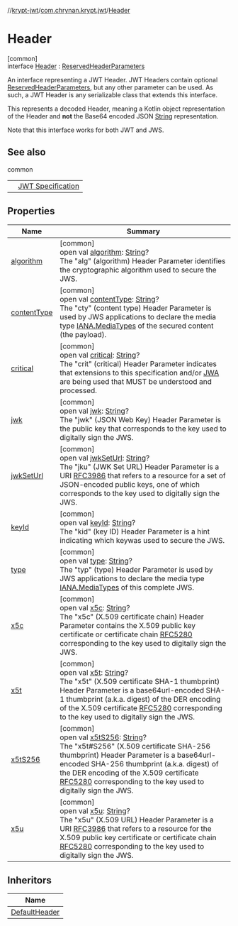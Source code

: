//[krypt-jwt](../../../index.md)/[com.chrynan.krypt.jwt](../index.md)/[Header](index.md)

# Header

[common]\
interface [Header](index.md) : [ReservedHeaderParameters](../-reserved-header-parameters/index.md)

An interface representing a JWT Header. JWT Headers contain optional [ReservedHeaderParameters](../-reserved-header-parameters/index.md), but any other parameter can be used. As such, a JWT Header is any serializable class that extends this interface.

This represents a decoded Header, meaning a Kotlin object representation of the Header and **not** the Base64 encoded JSON [String](https://kotlinlang.org/api/latest/jvm/stdlib/kotlin/-string/index.html) representation.

Note that this interface works for both JWT and JWS.

## See also

common

| | |
|---|---|
|  | [JWT Specification](https://datatracker.ietf.org/doc/html/rfc7519#section-5) |

## Properties

| Name | Summary |
|---|---|
| [algorithm](../-reserved-header-parameters/algorithm.md) | [common]<br>open val [algorithm](../-reserved-header-parameters/algorithm.md): [String](https://kotlinlang.org/api/latest/jvm/stdlib/kotlin/-string/index.html)?<br>The &quot;alg&quot; (algorithm) Header Parameter identifies the cryptographic algorithm used to secure the JWS. |
| [contentType](../-reserved-header-parameters/content-type.md) | [common]<br>open val [contentType](../-reserved-header-parameters/content-type.md): [String](https://kotlinlang.org/api/latest/jvm/stdlib/kotlin/-string/index.html)?<br>The &quot;cty&quot; (content type) Header Parameter is used by JWS applications to declare the media type [IANA.MediaTypes](https://datatracker.ietf.org/doc/html/rfc7515#ref-IANA.MediaTypes) of the secured content (the payload). |
| [critical](../-reserved-header-parameters/critical.md) | [common]<br>open val [critical](../-reserved-header-parameters/critical.md): [String](https://kotlinlang.org/api/latest/jvm/stdlib/kotlin/-string/index.html)?<br>The &quot;crit&quot; (critical) Header Parameter indicates that extensions to this specification and/or [JWA](https://datatracker.ietf.org/doc/html/rfc7515#ref-JWA) are being used that MUST be understood and processed. |
| [jwk](../-reserved-header-parameters/jwk.md) | [common]<br>open val [jwk](../-reserved-header-parameters/jwk.md): [String](https://kotlinlang.org/api/latest/jvm/stdlib/kotlin/-string/index.html)?<br>The &quot;jwk&quot; (JSON Web Key) Header Parameter is the public key that corresponds to the key used to digitally sign the JWS. |
| [jwkSetUrl](../-reserved-header-parameters/jwk-set-url.md) | [common]<br>open val [jwkSetUrl](../-reserved-header-parameters/jwk-set-url.md): [String](https://kotlinlang.org/api/latest/jvm/stdlib/kotlin/-string/index.html)?<br>The &quot;jku&quot; (JWK Set URL) Header Parameter is a URI [RFC3986](https://datatracker.ietf.org/doc/html/rfc3986) that refers to a resource for a set of JSON-encoded public keys, one of which corresponds to the key used to digitally sign the JWS. |
| [keyId](../-reserved-header-parameters/key-id.md) | [common]<br>open val [keyId](../-reserved-header-parameters/key-id.md): [String](https://kotlinlang.org/api/latest/jvm/stdlib/kotlin/-string/index.html)?<br>The &quot;kid&quot; (key ID) Header Parameter is a hint indicating which keywas used to secure the JWS. |
| [type](../-reserved-header-parameters/type.md) | [common]<br>open val [type](../-reserved-header-parameters/type.md): [String](https://kotlinlang.org/api/latest/jvm/stdlib/kotlin/-string/index.html)?<br>The &quot;typ&quot; (type) Header Parameter is used by JWS applications to declare the media type [IANA.MediaTypes](https://datatracker.ietf.org/doc/html/rfc7515#ref-IANA.MediaTypes) of this complete JWS. |
| [x5c](../-reserved-header-parameters/x5c.md) | [common]<br>open val [x5c](../-reserved-header-parameters/x5c.md): [String](https://kotlinlang.org/api/latest/jvm/stdlib/kotlin/-string/index.html)?<br>The &quot;x5c&quot; (X.509 certificate chain) Header Parameter contains the X.509 public key certificate or certificate chain [RFC5280](https://datatracker.ietf.org/doc/html/rfc5280) corresponding to the key used to digitally sign the JWS. |
| [x5t](../-reserved-header-parameters/x5t.md) | [common]<br>open val [x5t](../-reserved-header-parameters/x5t.md): [String](https://kotlinlang.org/api/latest/jvm/stdlib/kotlin/-string/index.html)?<br>The &quot;x5t&quot; (X.509 certificate SHA-1 thumbprint) Header Parameter is a base64url-encoded SHA-1 thumbprint (a.k.a. digest) of the DER encoding of the X.509 certificate [RFC5280](https://datatracker.ietf.org/doc/html/rfc5280) corresponding to the key used to digitally sign the JWS. |
| [x5tS256](../-reserved-header-parameters/x5t-s256.md) | [common]<br>open val [x5tS256](../-reserved-header-parameters/x5t-s256.md): [String](https://kotlinlang.org/api/latest/jvm/stdlib/kotlin/-string/index.html)?<br>The &quot;x5t#S256&quot; (X.509 certificate SHA-256 thumbprint) Header Parameter is a base64url-encoded SHA-256 thumbprint (a.k.a. digest) of the DER encoding of the X.509 certificate [RFC5280](https://datatracker.ietf.org/doc/html/rfc5280) corresponding to the key used to digitally sign the JWS. |
| [x5u](../-reserved-header-parameters/x5u.md) | [common]<br>open val [x5u](../-reserved-header-parameters/x5u.md): [String](https://kotlinlang.org/api/latest/jvm/stdlib/kotlin/-string/index.html)?<br>The &quot;x5u&quot; (X.509 URL) Header Parameter is a URI [RFC3986](https://datatracker.ietf.org/doc/html/rfc3986) that refers to a resource for the X.509 public key certificate or certificate chain [RFC5280](https://datatracker.ietf.org/doc/html/rfc5280) corresponding to the key used to digitally sign the JWS. |

## Inheritors

| Name |
|---|
| [DefaultHeader](../-default-header/index.md) |
